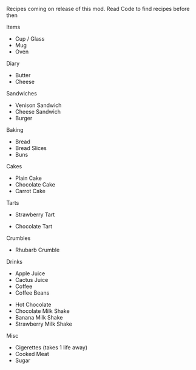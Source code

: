 Recipes coming on release of this mod.
Read Code to find recipes before then

Items
* Cup / Glass
* Mug
* Oven

Diary
* Butter
* Cheese

Sandwiches
* Venison Sandwich
* Cheese Sandwich
* Burger

Baking
* Bread
* Bread Slices
* Buns

Cakes
* Plain Cake
* Chocolate Cake
* Carrot Cake

Tarts
* Strawberry Tart
- Chocolate Tart

Crumbles
* Rhubarb Crumble

Drinks
* Apple Juice
* Cactus Juice
* Coffee
* Coffee Beans
- Hot Chocolate
- Chocolate Milk Shake
- Banana Milk Shake
- Strawberry Milk Shake

Misc
* Cigerettes (takes 1 life away)
* Cooked Meat
* Sugar